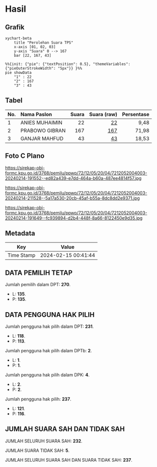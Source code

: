 # Hasil

## Grafik

```mermaid
xychart-beta
    title "Perolehan Suara TPS"
    x-axis [01, 02, 03]
    y-axis "Suara" 0 --> 167
    bar [22, 167, 43]
```

```mermaid
%%{init: {"pie": {"textPosition": 0.5}, "themeVariables": {"pieOuterStrokeWidth": "5px"}} }%%
pie showData
    "1" : 22
    "2" : 167
    "3" : 43
```

## Tabel

| No. | Nama Paslon    | Suara | Suara (raw) | Persentase |
|:--- |:-------------- | -----:| -----------:| ----------:|
| 1   | ANIES MUHAIMIN | 22    | [22][p-1]   | 9,48       |
| 2   | PRABOWO GIBRAN | 167   | [167][p-2]  | 71,98      |
| 3   | GANJAR MAHFUD  | 43    | [43][p-3]   | 18,53      |


[p-1]: https://github.com/gigit-pemilu/pemilu-2024-72-sulawesi-tengah/blob/main/pilpres/hitung-suara/sub/72-sulawesi-tengah/sub/12-morowali-utara/sub/05-mori-atas/sub/2004-ensa/sub/003-tps/sub/paslon-1.txt
[p-2]: https://github.com/gigit-pemilu/pemilu-2024-72-sulawesi-tengah/blob/main/pilpres/hitung-suara/sub/72-sulawesi-tengah/sub/12-morowali-utara/sub/05-mori-atas/sub/2004-ensa/sub/003-tps/sub/paslon-2.txt
[p-3]: https://github.com/gigit-pemilu/pemilu-2024-72-sulawesi-tengah/blob/main/pilpres/hitung-suara/sub/72-sulawesi-tengah/sub/12-morowali-utara/sub/05-mori-atas/sub/2004-ensa/sub/003-tps/sub/paslon-3.txt

## Foto C Plano

https://sirekap-obj-formc.kpu.go.id/3768/pemilu/ppwp/72/12/05/20/04/7212052004003-20240214-191552--ed82a439-e7dd-464a-b60a-487ee4814f57.jpg

https://sirekap-obj-formc.kpu.go.id/3768/pemilu/ppwp/72/12/05/20/04/7212052004003-20240214-211528--5a17a530-20cb-45af-b55a-8dc8dd2e9371.jpg

https://sirekap-obj-formc.kpu.go.id/3768/pemilu/ppwp/72/12/05/20/04/7212052004003-20240214-191649--fc939894-d2b4-448f-8a66-8122450e9d35.jpg


## Metadata

| Key        | Value               |
| ---------- | ------------------- |
| Time Stamp | 2024-02-15 00:41:44 |


## DATA PEMILIH TETAP

Jumlah pemilih dalam DPT: **270**.
 * L: **135**.
 * P: **135**.

## DATA PENGGUNA HAK PILIH

Jumlah pengguna hak pilih dalam DPT: **231**.
 * L: **118**.
 * P: **113**.

Jumlah pengguna hak pilih dalam DPTb: **2**.
 * L: **1**.
 * P: **1**.

Jumlah pengguna hak pilih dalam DPK: **4**.
 * L: **2**.
 * P: **2**.

Jumlah pengguna hak pilih: **237**.
 * L: **121**.
 * P: **116**.

## JUMLAH SUARA SAH DAN TIDAK SAH

JUMLAH SELURUH SUARA SAH: **232**.

JUMLAH SUARA TIDAK SAH: **5**.

JUMLAH SELURUH SUARA SAH DAN SUARA TIDAK SAH: **237**.


